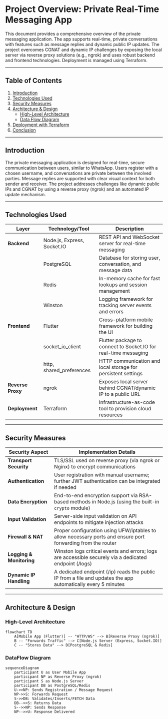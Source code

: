 # Project Overview: Private Real-Time Messaging App

This document provides a comprehensive overview of the private messaging application. The app supports real-time, private conversations with features such as message replies and dynamic public IP updates. The project overcomes CGNAT and dynamic IP challenges by exposing the local server via reverse proxy solutions (e.g., ngrok) and uses robust backend and frontend technologies. Deployment is managed using Terraform.

---

## Table of Contents

1. [Introduction](#introduction)
2. [Technologies Used](#technologies-used)
3. [Security Measures](#security-measures)
4. [Architecture & Design](#architecture--design)
    - [High-Level Architecture](#high-level-architecture)
    - [Data Flow Diagram](#data-flow-diagram)
5. [Deployment with Terraform](#deployment-with-terraform)
6. [Conclusion](#conclusion)

---

## Introduction

The private messaging application is designed for real-time, secure communication between users, similar to WhatsApp. Users register with a chosen username, and conversations are private between the involved parties. Message replies are supported with clear visual context for both sender and receiver. The project addresses challenges like dynamic public IPs and CGNAT by using a reverse proxy (ngrok) and an automated IP update mechanism.

---

## Technologies Used

| **Layer**          | **Technology/Tool**                            | **Description**                                                        |
|--------------------|------------------------------------------------|------------------------------------------------------------------------|
| **Backend**        | Node.js, Express, Socket.IO                    | REST API and WebSocket server for real-time messaging                  |
|                    | PostgreSQL                                     | Database for storing user, conversation, and message data               |
|                    | Redis                                          | In-memory cache for fast lookups and session management                  |
|                    | Winston                                        | Logging framework for tracking server events and errors                  |
| **Frontend**       | Flutter                                        | Cross-platform mobile framework for building the UI                     |
|                    | socket_io_client                               | Flutter package to connect to Socket.IO for real-time messaging          |
|                    | http, shared_preferences                       | HTTP communication and local storage for persistent settings             |
| **Reverse Proxy**  | ngrok                                          | Exposes local server behind CGNAT/dynamic IP to a public URL               |
| **Deployment**     | Terraform                                      | Infrastructure-as-code tool to provision cloud resources                  |

---

## Security Measures

| **Security Aspect**       | **Implementation Details**                                                                                   |
|---------------------------|---------------------------------------------------------------------------------------------------------------|
| **Transport Security**    | TLS/SSL used on reverse proxy (via ngrok or Nginx) to encrypt communications                                   |
| **Authentication**        | User registration with manual username; further JWT authentication can be integrated if needed                  |
| **Data Encryption**       | End-to-end encryption support via RSA-based methods in Node.js (using the built-in `crypto` module)               |
| **Input Validation**      | Server-side input validation on API endpoints to mitigate injection attacks                                      |
| **Firewall & NAT**        | Proper configuration using UFW/iptables to allow necessary ports and ensure port forwarding from the router        |
| **Logging & Monitoring**  | Winston logs critical events and errors; logs are accessible securely via a dedicated endpoint (/logs)             |
| **Dynamic IP Handling**   | A dedicated endpoint (/ip) reads the public IP from a file and updates the app automatically every 5 minutes        |

---

## Architecture & Design

### High-Level Architecture

```mermaid
flowchart TD
    A[Mobile App (Flutter)] -- "HTTP/WS" --> B[Reverse Proxy (ngrok)]
    B -- "Forwards Traffic" --> C[Node.js Server (Express, Socket.IO)]
    C -- "Stores Data" --> D[PostgreSQL & Redis]

```
### DataFlow Diagram
```mermaid
sequenceDiagram
    participant U as User Mobile App
    participant NP as Reverse Proxy (ngrok)
    participant S as Node.js Server
    participant DB as PostgreSQL/Redis
    U->>NP: Sends Registration / Message Request
    NP->>S: Forwards Request
    S->>DB: Validates/Inserts/FETCH Data
    DB-->>S: Returns Data
    S-->>NP: Sends Response
    NP-->>U: Response Delivered
```
